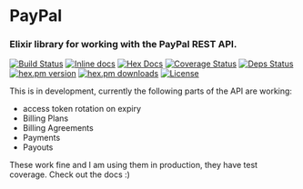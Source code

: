 # PayPal

### Elixir library for working with the PayPal REST API.

[![Build Status](https://travis-ci.org/Zensavona/PayPal.svg?branch=master)](https://travis-ci.org/Zensavona/PayPal) [![Inline docs](http://inch-ci.org/github/zensavona/PayPal.svg)](http://inch-ci.org/github/zensavona/PayPal) [![Hex Docs](https://img.shields.io/badge/hex-docs-9768d1.svg)](https://hexdocs.pm/pay_pal) [![Coverage Status](https://coveralls.io/repos/github/Zensavona/PayPal/badge.svg?branch=master)](https://coveralls.io/github/Zensavona/PayPal?branch=master) [![Deps Status](https://beta.hexfaktor.org/badge/all/github/Zensavona/PayPal.svg)](https://beta.hexfaktor.org/github/Zensavona/PayPal) [![hex.pm version](https://img.shields.io/hexpm/v/pay_pal.svg)](https://hex.pm/packages/pay_pal) [![hex.pm downloads](https://img.shields.io/hexpm/dt/pay_pal.svg)](https://hex.pm/packages/pay_pal) [![License](http://img.shields.io/badge/license-MIT-brightgreen.svg)](http://opensource.org/licenses/MIT)

This is in development, currently the following parts of the API are working:

- access token rotation on expiry
- Billing Plans
- Billing Agreements
- Payments
- Payouts

These work fine and I am using them in production, they have test coverage. Check out the docs :)
